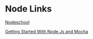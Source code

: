 # Node Links

[Nodeschool](http://nodeschool.io/#workshoppers)

[Getting Started With Node.Js and Mocha](https://semaphoreci.com/community/tutorials/getting-started-with-node-js-and-mocha)
